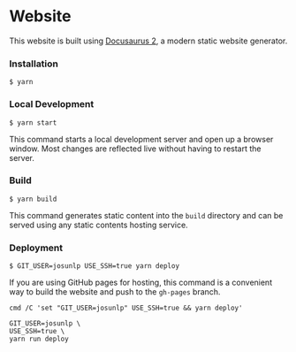 # Website

This website is built using [Docusaurus 2](https://v2.docusaurus.io/), a modern static website generator.

### Installation

```
$ yarn
```

### Local Development

```
$ yarn start
```

This command starts a local development server and open up a browser window. Most changes are reflected live without having to restart the server.

### Build

```
$ yarn build
```

This command generates static content into the `build` directory and can be served using any static contents hosting service.

### Deployment

```
$ GIT_USER=josunlp USE_SSH=true yarn deploy
```

If you are using GitHub pages for hosting, this command is a convenient way to build the website and push to the `gh-pages` branch.

    cmd /C 'set "GIT_USER=josunlp" USE_SSH=true && yarn deploy'

    GIT_USER=josunlp \
    USE_SSH=true \
    yarn run deploy

